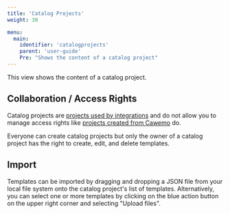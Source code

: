 ```yaml
---
title: 'Catalog Projects'
weight: 30

menu:
  main:
    identifier: 'catalogprojects'
    parent: 'user-guide'
    Pre: "Shows the content of a catalog project"
---
```


This view shows the content of a catalog project.

## Collaboration / Access Rights

Catalog projects are [projects used by integrations](../projects/#projects-used-by-integrations) and do not allow you to manage access rights like [projects created from Cawemo](../projects/#projects-created-from-cawemo) do.

Everyone can create catalog projects but only the owner of a catalog project has the right to create, edit, and delete templates.

## Import

Templates can be imported by dragging and dropping a JSON file from your local file system onto the catalog project's list of templates. Alternatively, you can select one or more templates by clicking on the blue action button on the upper right corner and selecting "Upload files".
